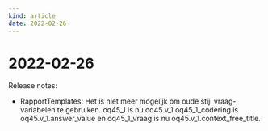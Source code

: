 ```yaml
---
kind: article
date: 2022-02-26
---
```


# 2022-02-26

Release notes:

* RapportTemplates: Het is niet meer mogelijk om oude stijl vraag-variabelen te  gebruiken. oq45_1 is nu  oq45.v_1 oq45_1_codering  is oq45.v_1.answer_value en oq45_1_vraag is nu oq45.v_1.context_free_title.
